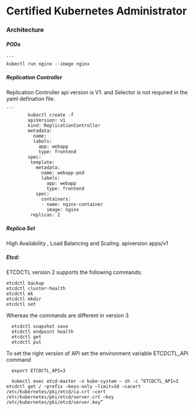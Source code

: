 # Certified Kubernetes Administrator 



### Architecture




##### PODs

    ```
    kubectl run nginx --image nginx 


##### Replication Controller

Replication Controller api version is V1. and Selector is not required in the yaml defination file.

    ```
            kubectl create -f 
            apiVersion: v1
            kind: ReplicationController
            metadata:
              name:
              labels:
                app: webapp
                type: frontend
            spec:
             template:
               metadata:
                 name: webapp-pod
                 labels:
                   app: webapp
                   type: frontend
               spec:
                 containers:
                 - name: nginx-container
                   image: nginx
             replicas: 2         
    
    

##### Replica Set

High Availability , Load Balancing and Scaling. apiversion apps/v1



##### Etcd:

  ETCDCTL version 2 supports the following commands:

  ```
  etcdctl backup
  etcdctl cluster-health
  etcdctl mk
  etcdctl mkdir
  etcdctl set
  
  ```

  Whereas the commands are different in version 3

```
  etcdctl snapshot save
  etcdctl endpoint health
  etcdctl get
  etcdctl put
```

  To set the right version of API set the environment variable ETCDCTL_API command
```
  export ETCDCTL_API=3
  
  kubectl exec etcd-master -n kube-system — sh -c “ETCDCTL_API=3 etcdctl get / –prefix –keys-only –limit=10 –cacert /etc/kubernetes/pki/etcd/ca.crt –cert /etc/kubernetes/pki/etcd/server.crt –key /etc/kubernetes/pki/etcd/server.key”
  
  ```
